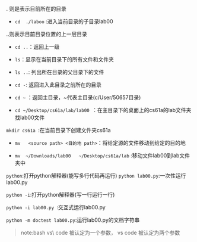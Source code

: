 . 则是表示目前所在的目录
 
 - `cd  ./laboo`  :进入当前目录的子目录lab00
 
 
..则表示目前目录位置的上一层目录

- `cd ..`：返回上一级
- `ls`：显示在当前目录下的所有文件和文件夹
- `ls ..`: 列出所在目录的父目录下的文件


- `cd -`:  返回进入此目录之前所在的目录
- `cd ~` ：返回主目录，~代表主目录(c/User/50657目录)
- `cd ~/Desktop/cs61a/lab/lab00 `：在主目录下的桌面上的cs61a的lab文件夹找lab00文件

`mkdir cs61a `:在当前目录下创建文件夹cs61a

- `mv   <source path> <目的地 path>`：将给定源的文件移动到给定的目的地

- `mv  ~/Downloads/lab00   ~/Desktop/cs61a/lab` :移动文件lab00到lab文件夹中

```python```:打开python解释器(能写多行代码再运行)
```python lab00.py```:一次性运行lab00.py

```python -i```:打开python解释器(写一行运行一行)

```python -i lab00.py ```:交互式运行lab00.py

```python -m doctest lab00.py```:运行lab00.py的文档字符串

>note:bash vs\ code 被认定为一个参数， vs code 被认定为两个参数
